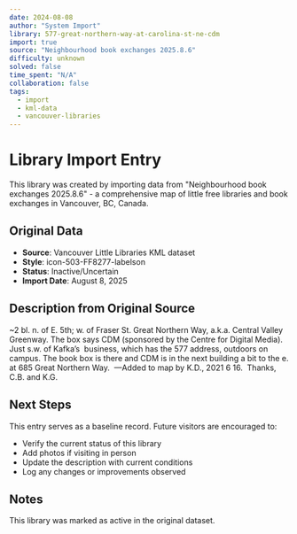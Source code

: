 ```yaml
---
date: 2024-08-08
author: "System Import"
library: 577-great-northern-way-at-carolina-st-ne-cdm
import: true
source: "Neighbourhood book exchanges 2025.8.6"
difficulty: unknown
solved: false
time_spent: "N/A"
collaboration: false
tags:
  - import
  - kml-data
  - vancouver-libraries
---
```


# Library Import Entry

This library was created by importing data from "Neighbourhood book exchanges 2025.8.6" - a comprehensive map of little free libraries and book exchanges in Vancouver, BC, Canada.

## Original Data

- **Source**: Vancouver Little Libraries KML dataset
- **Style**: icon-503-FF8277-labelson
- **Status**: Inactive/Uncertain
- **Import Date**: August 8, 2025

## Description from Original Source

~2 bl. n. of E. 5th; w. of Fraser St.
	Great Northern Way, a.k.a. Central Valley Greenway. The box says CDM (sponsored by the Centre for Digital Media). Just s.w. of Kafka’s 
	business, which has the 577 address, outdoors on campus. The book box is there 	and CDM is in the next building a bit to the e. at 685 Great Northern Way. 
—Added to map by K.D., 2021 6 16.  
Thanks, C.B. and K.G.



## Next Steps

This entry serves as a baseline record. Future visitors are encouraged to:
- Verify the current status of this library
- Add photos if visiting in person
- Update the description with current conditions
- Log any changes or improvements observed

## Notes

This library was marked as active in the original dataset.
